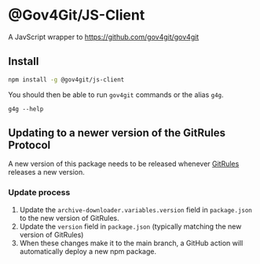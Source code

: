 # @Gov4Git/JS-Client

A JavScript wrapper to https://github.com/gov4git/gov4git

## Install

```bash
npm install -g @gov4git/js-client
```

You should then be able to run `gov4git` commands or the alias `g4g`.

```
g4g --help
```

## Updating to a newer version of the GitRules Protocol

A new version of this package needs to be released whenever [GitRules](https://github.com/gov4git/gov4git) releases a new version.

### Update process

1. Update the `archive-downloader.variables.version` field in `package.json` to the new version of GitRules.
2. Update the `version` field in `package.json` (typically matching the new version of GitRules)
3. When these changes make it to the main branch, a GitHub action will automatically deploy a new npm package.
